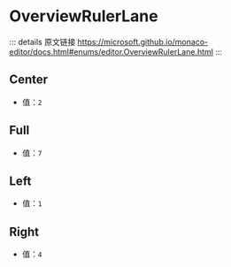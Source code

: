 # OverviewRulerLane

<backTop />
        
::: details 原文链接
https://microsoft.github.io/monaco-editor/docs.html#enums/editor.OverviewRulerLane.html
:::

## Center
- 值：`2`

## Full
- 值：`7`

## Left
- 值：`1`

## Right
- 值：`4`
